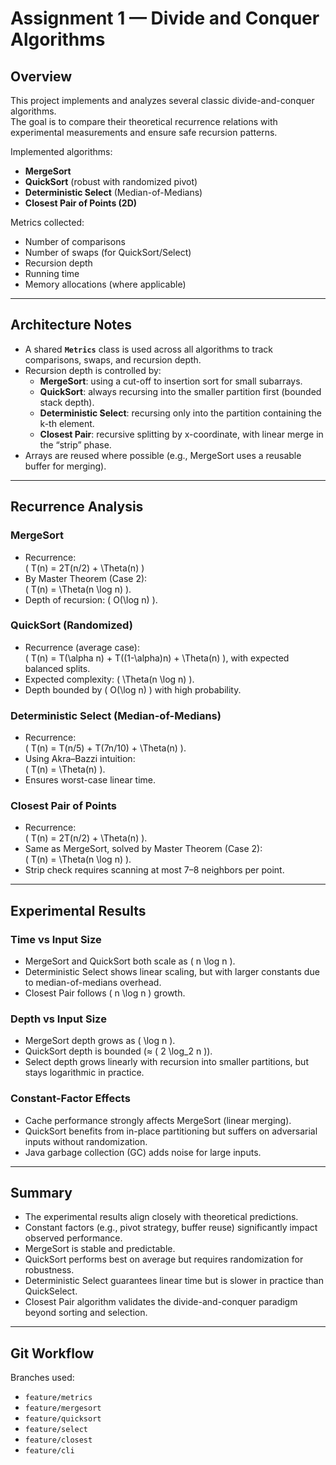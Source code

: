 # Assignment 1 — Divide and Conquer Algorithms

## Overview
This project implements and analyzes several classic divide-and-conquer algorithms.  
The goal is to compare their theoretical recurrence relations with experimental measurements and ensure safe recursion patterns.

Implemented algorithms:
- **MergeSort**
- **QuickSort** (robust with randomized pivot)
- **Deterministic Select** (Median-of-Medians)
- **Closest Pair of Points (2D)**

Metrics collected:
- Number of comparisons
- Number of swaps (for QuickSort/Select)
- Recursion depth
- Running time
- Memory allocations (where applicable)

---

## Architecture Notes
- A shared **`Metrics`** class is used across all algorithms to track comparisons, swaps, and recursion depth.
- Recursion depth is controlled by:
    - **MergeSort**: using a cut-off to insertion sort for small subarrays.
    - **QuickSort**: always recursing into the smaller partition first (bounded stack depth).
    - **Deterministic Select**: recursing only into the partition containing the k-th element.
    - **Closest Pair**: recursive splitting by x-coordinate, with linear merge in the “strip” phase.
- Arrays are reused where possible (e.g., MergeSort uses a reusable buffer for merging).

---

## Recurrence Analysis

### MergeSort
- Recurrence:  
  \( T(n) = 2T(n/2) + \Theta(n) \)
- By Master Theorem (Case 2):  
  \( T(n) = \Theta(n \log n) \).
- Depth of recursion: \( O(\log n) \).

### QuickSort (Randomized)
- Recurrence (average case):  
  \( T(n) = T(\alpha n) + T((1-\alpha)n) + \Theta(n) \), with expected balanced splits.
- Expected complexity: \( \Theta(n \log n) \).
- Depth bounded by \( O(\log n) \) with high probability.

### Deterministic Select (Median-of-Medians)
- Recurrence:  
  \( T(n) = T(n/5) + T(7n/10) + \Theta(n) \).
- Using Akra–Bazzi intuition:  
  \( T(n) = \Theta(n) \).
- Ensures worst-case linear time.

### Closest Pair of Points
- Recurrence:  
  \( T(n) = 2T(n/2) + \Theta(n) \).
- Same as MergeSort, solved by Master Theorem (Case 2):  
  \( T(n) = \Theta(n \log n) \).
- Strip check requires scanning at most 7–8 neighbors per point.

---

## Experimental Results

### Time vs Input Size
- MergeSort and QuickSort both scale as \( n \log n \).
- Deterministic Select shows linear scaling, but with larger constants due to median-of-medians overhead.
- Closest Pair follows \( n \log n \) growth.

### Depth vs Input Size
- MergeSort depth grows as \( \log n \).
- QuickSort depth is bounded (≈ \( 2 \log_2 n \)).
- Select depth grows linearly with recursion into smaller partitions, but stays logarithmic in practice.

### Constant-Factor Effects
- Cache performance strongly affects MergeSort (linear merging).
- QuickSort benefits from in-place partitioning but suffers on adversarial inputs without randomization.
- Java garbage collection (GC) adds noise for large inputs.

---

## Summary
- The experimental results align closely with theoretical predictions.
- Constant factors (e.g., pivot strategy, buffer reuse) significantly impact observed performance.
- MergeSort is stable and predictable.
- QuickSort performs best on average but requires randomization for robustness.
- Deterministic Select guarantees linear time but is slower in practice than QuickSelect.
- Closest Pair algorithm validates the divide-and-conquer paradigm beyond sorting and selection.

---

## Git Workflow
Branches used:
- `feature/metrics`
- `feature/mergesort`
- `feature/quicksort`
- `feature/select`
- `feature/closest`
- `feature/cli`
